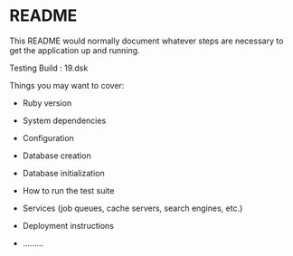 # README

This README would normally document whatever steps are necessary to get the
application up and running.

Testing Build : 19.dsk

Things you may want to cover:

* Ruby version

* System dependencies

* Configuration

* Database creation

* Database initialization

* How to run the test suite

* Services (job queues, cache servers, search engines, etc.)

* Deployment instructions

* .........

